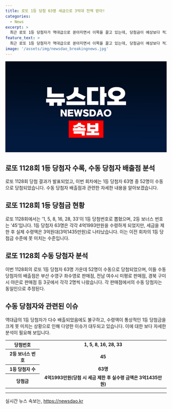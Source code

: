 ```yaml
---
title: 로또 1등 당첨 63명 세금으로 3억대 전액 받아!
categories:
  - News
excerpt: >
  최근 로또 1등 당첨자가 역대급으로 쏟아지면서 이목을 끌고 있는데, 당첨금이 예상보다 적고 수동 당첨자가 3곳에서 2명씩 나왔다. 이에 대한 다양한 반응이 나온 가운데, 수령액은 세후 약 3억원대로 전 회차보다 현저히 적었고, 수동 당첨자 배출점은 부산, 전남, 경북 각 지역에서 각각 2명씩 나왔다. 사람들의 호기심을 자극하는 이번 로또 당첨 소식이 화제를 모으고 있다.
feature_text: >
  최근 로또 1등 당첨자가 역대급으로 쏟아지면서 이목을 끌고 있는데, 당첨금이 예상보다 적고 수동 당첨자가 3곳에서 2명씩 나왔다. 이에 대한 다양한 반응이 나온 가운데, 수령액은 세후 약 3억원대로 전 회차보다 현저히 적었고, 수동 당첨자 배출점은 부산, 전남, 경북 각 지역에서 각각 2명씩 나왔다. 사람들의 호기심을 자극하는 이번 로또 당첨 소식이 화제를 모으고 있다.
image: '/assets/img/newsdao_breakingnews.jpg'
---
```


<p><img src="/assets/img/newsdao_breakingnews.jpg" alt="implanttips 속보" /></p>

<h2>로또 1128회 1등 당첨자 수록, 수동 당첨자 배출점 분석</h2>

<p data-ke-size="size16">로또 1128회 당첨 결과가 발표되었고, 이번 회차에는 1등 당첨자 63명 중 52명이 수동으로 당첨되었습니다. 수동 당첨자 배출점과 관련한 자세한 내용을 알아보겠습니다.</p>

<h2 data-ke-size="size26">로또 1128회 1등 당첨금 현황</h2>

<p data-ke-size="size16">로또 1128회에서는 '1, 5, 8, 16, 28, 33'이 1등 당첨번호로 뽑혔으며, 2등 보너스 번호는 '45'입니다. 1등 당첨자 63명은 각각 4억1993만원을 수령하게 되었지만, 세금을 제한 후 실제 수령액은 3억원대(3억1435만원)로 나타났습니다. 이는 이전 회차의 1등 당첨금 수준에 못 미치는 수준입니다.</p>

<h2 data-ke-size="size26">로또 1128회 수동 당첨자 분석</h2>

<p data-ke-size="size16">이번 1128회의 로또 1등 당첨자 63명 가운데 52명이 수동으로 당첨되었으며, 이들 수동 당첨자의 배출점은 부산 수영구 좌수영로 판매점, 전남 여수시 미평로 판매점, 경북 구미시 야은로 판매점 등 3곳에서 각각 2명씩 나왔습니다. 각 판매점에서의 수동 당첨자는 동일인으로 추정된다.</p>

<h2 data-ke-size="size26">수동 당첨자와 관련된 이슈</h2>

<p data-ke-size="size16">역대급의 1등 당첨자가 다수 배출되었음에도 불구하고, 수령액이 통상적인 1등 당첨금을 크게 못 미치는 상황으로 인해 다양한 이슈가 대두되고 있습니다. 이에 대한 보다 자세한 분석이 필요해 보입니다.</p>

<table>
    <tr>
        <th>당첨번호</th>
        <td style="text-align: center; height: 17px;"><b>1, 5, 8, 16, 28, 33</b></td>
    </tr>
    <tr>
        <th>2등 보너스 번호</th>
        <td style="text-align: center; height: 17px;"><b>45</b></td>
    </tr>
    <tr>
        <th>1등 당첨자 수</th>
        <td style="text-align: center; height: 17px;"><b>63명</b></td>
    </tr>
    <tr>
        <th>당첨금</th>
        <td style="text-align: center; height: 17px;"><b>4억1993만원(당첨 시 세금 제한 후 실수령 금액은 3억1435만원)</b></td>
    </tr>
</table>

<hr>
실시간 뉴스 속보는, <a href="https://newsdao.kr" rel="dofollow">https://newsdao.kr</a>


